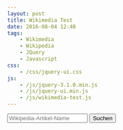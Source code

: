 ```yaml
---
layout: post
title: Wikimedia Test
date: 2016-08-04 12:40
tags:
    - Wikimedia
    - Wikipedia
    - JQuery
    - Javascript
css:
    - /css/jquery-ui.css
js:
    - /js/jquery-3.1.0.min.js
    - /js/jquery-ui.min.js
    - /js/wikimedia-test.js
---
```


<div class="input-group">
    <input type="text" class="form-control" placeholder="Wikipedia-Artikel-Name">
    <span class="input-group-btn">
        <button class="btn btn-primary" type="button">Suchen</button>
    </span>
</div>

<div class="image_grid"></div>